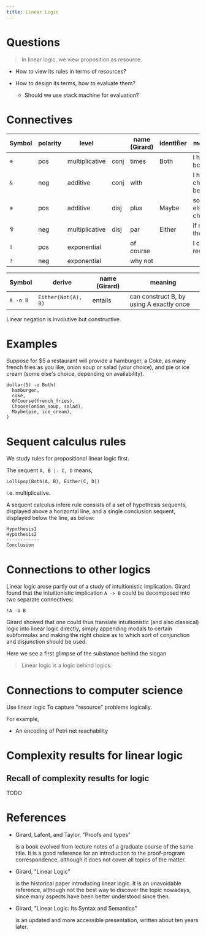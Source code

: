 ```yaml
---
title: Linear Logic
---
```


# Questions

> In linear logic, we view proposition as resource.

- How to view its rules in terms of resources?

- How to design its terms, how to evaluate them?

  - Should we use stack machine for evaluation?

# Connectives

| Symbol | polarity | level          |      | name (Girard) | identifier | meaning                 |
| ------ | -------- | -------------- | ---- | ------------- | ---------- | ----------------------- |
| `⊗`    | pos      | multiplicative | conj | times         | Both       | I have both             |
| `&`    | neg      | additive       | conj | with          |            | I have a choice between |
| `⊕`    | pos      | additive       | disj | plus          | Maybe      | someone else's choice   |
| `⅋`    | neg      | multiplicative | disj | par           | Either     | if not A, then B        |
| `!`    | pos      | exponential    |      | of course     |            | I can reuse             |
| `?`    | neg      | exponential    |      | why not       |            |                         |

| Symbol   | derive              | name (Girard) | meaning                                  |
|----------|---------------------|---------------|------------------------------------------|
| `A -o B` | `Either(Not(A), B)` | entails       | can construct B, by using A exactly once |

Linear negation is involutive but constructive.

# Examples

Suppose for $5 a restaurant will provide a hamburger, a Coke,
as many french fries as you like, onion soup or salad (your choice),
and pie or ice cream (some else's choice, depending on availability).

```
dollar(5) -o Both(
  hamburger,
  coke,
  OfCourse(french_fries),
  Choose(onion_soup, salad),
  Maybe(pie, ice_cream),
)
```

# Sequent calculus rules

We study rules for propositional linear logic first.

The sequent `A, B |- C, D` means,

```
Lollipop(Both(A, B), Either(C, D))
```

i.e. multiplicative.

A sequent calculus infere rule consists of a set of hypothesis sequents,
displayed above a horizontal line,
and a single conclusion sequent,
displayed below the line, as below:

```plaintext
Hypothesis1
Hypothesis2
------------
Conclusion
```

# Connections to other logics

Linear logic arose partly out of a study of intuitionistic implication.
Girard found that the intuitionistic implication `A -> B`
could be decomposed into two separate connectives:

```
!A -o B
```

Girard showed that one could thus translate intuitionistic (and also classical) logic
into linear logic directly, simply appending modals to certain subformulas
and making the right choice as to which sort of conjunction and disjunction should be used.

Here we see a first glimpse of the substance behind the slogan

> Linear logic is a logic behind logics.

# Connections to computer science

Use linear logic To capture "resource" problems logically.

For example,

- An encoding of Petri net reachability

# Complexity results for linear logic

## Recall of complexity results for logic

TODO

# References

- Girard, Lafont, and Taylor, "Proofs and types"

  is a book evolved from lecture notes of a graduate course of the same title.
  It is a good reference for an introduction to the proof-program correspondence,
  although it does not cover all topics of the matter.

- Girard, "Linear Logic"

  is the historical paper introducing linear logic.
  It is an unavoidable reference, although not the best way
  to discover the topic nowadays, since many aspects have been better understood since then.

- Girard, "Linear Logic: Its Syntax and Semantics"

  is an updated and more accessible presentation, written about ten years later.
